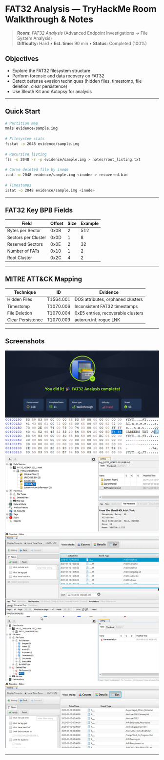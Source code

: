 # FAT32 Analysis — TryHackMe Room Walkthrough & Notes

> **Room:** *FAT32 Analysis* (Advanced Endpoint Investigations → File System Analysis)  
> **Difficulty:** Hard • **Est. time:** 90 min • **Status:** Completed (100%)

## Objectives
- Explore the FAT32 filesystem structure
- Perform forensic and data recovery on FAT32
- Detect defense evasion techniques (hidden files, timestomp, file deletion, clear persistence)
- Use Sleuth Kit and Autopsy for analysis

---

## Quick Start
```bash
# Partition map
mmls evidence/sample.img

# Filesystem stats
fsstat -o 2048 evidence/sample.img

# Recursive listing
fls -o 2048 -r -p evidence/sample.img > notes/root_listing.txt

# Carve deleted file by inode
icat -o 2048 evidence/sample.img <inode> > recovered.bin

# Timestamps
istat -o 2048 evidence/sample.img <inode>
```
---

## FAT32 Key BPB Fields

| Field               | Offset | Size | Example |
| ------------------- | ------ | ---- | ------- |
| Bytes per Sector    | 0x0B   | 2    | 512     |
| Sectors per Cluster | 0x0D   | 1    | 8       |
| Reserved Sectors    | 0x0E   | 2    | 32      |
| Number of FATs      | 0x10   | 1    | 2       |
| Root Cluster        | 0x2C   | 4    | 2       |

---

## MITRE ATT&CK Mapping

| Technique         | ID        | Evidence                           |
| ----------------- | --------- | ---------------------------------- |
| Hidden Files      | T1564.001 | DOS attributes, orphaned clusters  |
| Timestomp         | T1070.006 | Inconsistent FAT32 timestamps      |
| File Deletion     | T1070.004 | 0xE5 entries, recoverable clusters |
| Clear Persistence | T1070.009 | autorun.inf, rogue LNK             |

---

## Screenshots
![Room Completion](https://github.com/MayankQuery/tryhackme-writeups/blob/main/file-system-analysis-fat32-analysis/images/file-system-analysis-fat32-analysis-completion.png)
![Room Practice 1](https://github.com/MayankQuery/tryhackme-writeups/blob/main/file-system-analysis-fat32-analysis/images/file-system-analysis-fat32-analysis-practice1.png)
![Room Practice 2](https://github.com/MayankQuery/tryhackme-writeups/blob/main/file-system-analysis-fat32-analysis/images/file-system-analysis-fat32-analysis-practice2.png)
![Room Practice 3](https://github.com/MayankQuery/tryhackme-writeups/blob/main/file-system-analysis-fat32-analysis/images/file-system-analysis-fat32-analysis-practice3.png)
![Room Practice 4](https://github.com/MayankQuery/tryhackme-writeups/blob/main/file-system-analysis-fat32-analysis/images/file-system-analysis-fat32-analysis-practice4.png)
![Room Practice 5](https://github.com/MayankQuery/tryhackme-writeups/blob/main/file-system-analysis-fat32-analysis/images/file-system-analysis-fat32-analysis-practice5.png)

---
